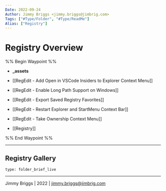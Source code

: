 ```yaml
---
Date: 2022-09-24
Author: Jimmy Briggs <jimmy.briggs@jimbrig.com>
Tags: ["#Type/Folder", "#Type/ReadMe"]
Alias: ["Registry"]
---
```


# Registry Overview

%% Begin Waypoint %%
- **_assets**

- [[RegEdit - Add Open in VSCode Insiders to Explorer Context Menu]]
- [[RegEdit - Enable Long Path Support on Windows]]
- [[RegEdit - Export Saved Registry Favorites]]
- [[RegEdit - Restart Explorer and StartMenu Context Bar]]
- [[RegEdit - Take Ownership Context Menu]]
- [[Registry]]

%% End Waypoint %%

***

## Registry Gallery

 
```ccard
type: folder_brief_live
```
 

***

Jimmy Briggs | 2022 | <jimmy.briggs@jimbrig.com>



